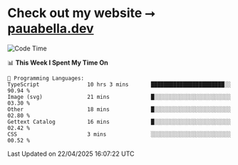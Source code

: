 # Check out my website ⭢ [pauabella.dev](https://pauabella.dev)

<!--START_SECTION:waka-->
![Code Time](http://img.shields.io/badge/Code%20Time-4%2C348%20hrs%2021%20mins-blue)

📊 **This Week I Spent My Time On** 

```text
💬 Programming Languages: 
TypeScript               10 hrs 3 mins       ███████████████████████░░   90.94 % 
Image (svg)              21 mins             █░░░░░░░░░░░░░░░░░░░░░░░░   03.30 % 
Other                    18 mins             █░░░░░░░░░░░░░░░░░░░░░░░░   02.80 % 
Gettext Catalog          16 mins             █░░░░░░░░░░░░░░░░░░░░░░░░   02.42 % 
CSS                      3 mins              ░░░░░░░░░░░░░░░░░░░░░░░░░   00.52 % 
```


 Last Updated on 22/04/2025 16:07:22 UTC
<!--END_SECTION:waka-->
